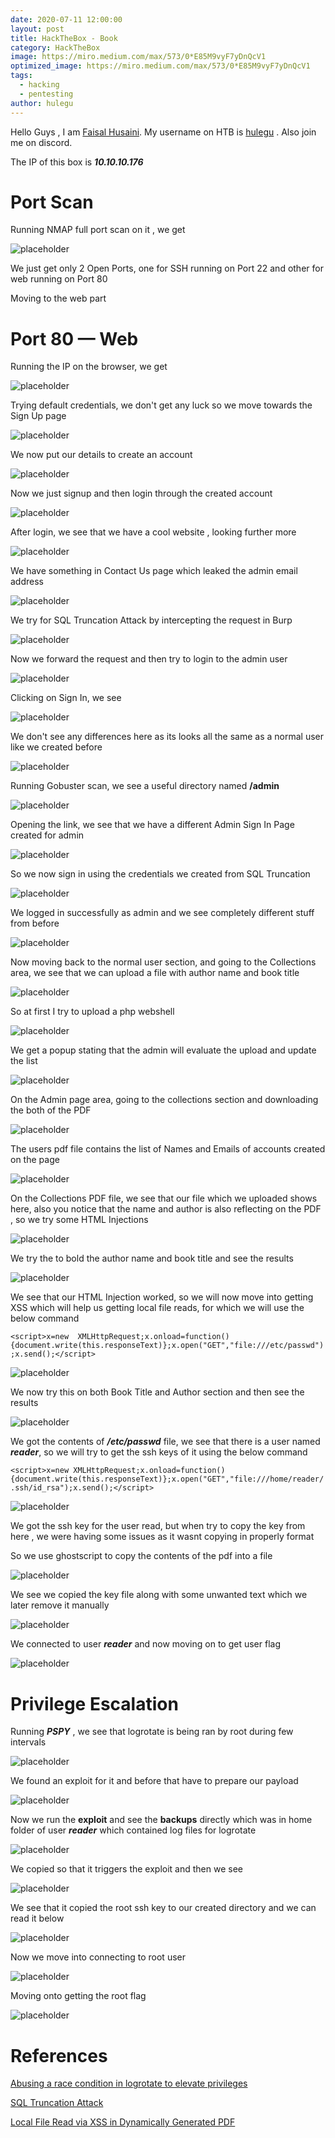 ```yaml
---
date: 2020-07-11 12:00:00
layout: post
title: HackTheBox - Book
category: HackTheBox
image: https://miro.medium.com/max/573/0*E85M9vyF7yDnQcV1
optimized_image: https://miro.medium.com/max/573/0*E85M9vyF7yDnQcV1
tags:
  - hacking
  - pentesting
author: hulegu
---
```


Hello Guys , I am <a href="https://twitter.com/_kNgF">Faisal Husaini</a>. My username on HTB is <a href="https://www.hackthebox.eu/home/users/profile/7404">hulegu</a> . Also join me on discord.

The IP of this box is ***10.10.10.176***

# Port Scan

Running NMAP full port scan on it , we get

![placeholder](https://miro.medium.com/max/810/1*ksVZKW4yokd-BrY7g4NBTw.png "Large example image")

We just get only 2 Open Ports, one for SSH running on Port 22 and other for web running on Port 80

Moving to the web part

# Port 80 — Web

Running the IP on the browser, we get

![placeholder](https://miro.medium.com/max/573/1*hDThyt_Kczm30gTW7SteKQ.png "Large example image")

Trying default credentials, we don't get any luck so we move towards the Sign Up page

![placeholder](https://miro.medium.com/max/573/1*GlLPBSADR8baORtGCP8mmA.png "Large example image")

We now put our details to create an account

![placeholder](https://miro.medium.com/max/573/1*hfGv4evVs17kjSqSVuHvTQ.png "Large example image")

Now we just signup and then login through the created account

![placeholder](https://miro.medium.com/max/810/1*GA5qFj8Zd42J3t5E5CaQKw.png "Large example image")

After login, we see that we have a cool website , looking further more

![placeholder](https://miro.medium.com/max/573/1*w-mXUsY35NDcTe-06-TCpA.png "Large example image")

We have something in Contact Us page which leaked the admin email address

![placeholder](https://miro.medium.com/max/573/1*SqdbDB4U3opGVrZXPDK_CQ.png "Large example image")

We try for SQL Truncation Attack by intercepting the request in Burp

![placeholder](https://miro.medium.com/max/810/1*oR_UFAmbv9ChusZj9AXxSg.png "Large example image")

Now we forward the request and then try to login to the admin user

![placeholder](https://miro.medium.com/max/573/1*fnHsjg-X4z-A15lA62nLgg.png "Large example image")

Clicking on Sign In, we see

![placeholder](https://miro.medium.com/max/810/1*qGwmcroZkR9rFIhUrwugkQ.png "Large example image")

We don't see any differences here as its looks all the same as a normal user like we created before

![placeholder](https://miro.medium.com/max/810/1*WuYUosW7SrQJLD7WCQrqqQ.png "Large example image")

Running Gobuster scan, we see a useful directory named **/admin**

![placeholder](https://miro.medium.com/max/810/1*lu6l0OF9xbgotCaeablPGQ.png "Large example image")

Opening the link, we see that we have a different Admin Sign In Page created for admin

![placeholder](https://miro.medium.com/max/573/1*GubQcdOYTZZxnky_-FujVQ.png "Large example image")

So we now sign in using the credentials we created from SQL Truncation

![placeholder](https://miro.medium.com/max/810/1*oicWnOHicYpe99E9aNBREA.png "Large example image")

We logged in successfully as admin and we see completely different stuff from before

![placeholder](https://miro.medium.com/max/810/1*_g1LQTWVAcJ8s32BQULh8Q.png "Large example image")

Now moving back to the normal user section, and going to the Collections area, we see that we can upload a file with author name and book title

![placeholder](https://miro.medium.com/max/573/1*QBZU65aTu-ZmHM8jp7pKUA.png "Large example image")

So at first I try to upload a php webshell

![placeholder](https://miro.medium.com/max/477/1*4FWWctaEaXkaN90iiZSiBQ.png "Large example image")

We get a popup stating that the admin will evaluate the upload and update the list

![placeholder](https://miro.medium.com/max/810/1*MzmlqW5AVAXlDeoSoq7DYw.png "Large example image")

On the Admin page area, going to the collections section and downloading the both of the PDF

![placeholder](https://miro.medium.com/max/573/1*2x0UeHsziBsYLVqF9_jNWg.png "Large example image")

The users pdf file contains the list of Names and Emails of accounts created on the page

![placeholder](https://miro.medium.com/max/573/1*toChLCtGKSlm3uvbmO47BA.png "Large example image")

On the Collections PDF file, we see that our file which we uploaded shows here, also you notice that the name and author is also reflecting on the PDF , so we try some HTML Injections

![placeholder](https://miro.medium.com/max/573/1*Ub_H124_OMfxF2a2z3MntA.png "Large example image")

We try the to bold the author name and book title and see the results

![placeholder](https://miro.medium.com/max/573/1*oUfWRxFLxAxTXJiVoXEHZQ.png "Large example image")

We see that our HTML Injection worked, so we will now move into getting XSS which will help us getting local file reads, for which we will use the below command

```<script>x=new  XMLHttpRequest;x.onload=function(){document.write(this.responseText)};x.open("GET","file:///etc/passwd");x.send();</script>```

![placeholder](https://miro.medium.com/max/573/1*a-qmcT5oChQUWx2JlXWNLw.png "Large example image")

We now try this on both Book Title and Author section and then see the results

![placeholder](https://miro.medium.com/max/573/1*ZZX2komn6crnT9oPVi6OKA.png "Large example image")

We got the contents of ***/etc/passwd*** file, we see that there is a user named ***reader***, so we will try to get the ssh keys of it using the below command

```<script>x=new XMLHttpRequest;x.onload=function(){document.write(this.responseText)};x.open("GET","file:///home/reader/.ssh/id_rsa");x.send();</script>```

![placeholder](https://miro.medium.com/max/573/1*fe0wpv4J5F4XU1TnqpRK9w.png "Large example image")

We got the ssh key for the user read, but when try to copy the key from here , we were having some issues as it wasnt copying in properly format

So we use ghostscript to copy the contents of the pdf into a file

![placeholder](https://miro.medium.com/max/573/1*ywX1gBw084nhDJGISiM6Mw.png "Large example image")

We see we copied the key file along with some unwanted text which we later remove it manually

![placeholder](https://miro.medium.com/max/573/1*x99cTzdBtIiNRA-T1gK6SQ.png "Large example image")

We connected to user ***reader*** and now moving on to get user flag

![placeholder](https://miro.medium.com/max/247/1*8Lc_vb8ob9BLcc5defoWng.png "Large example image")

# Privilege Escalation

Running ***PSPY*** , we see that logrotate is being ran by root during few intervals

![placeholder](https://miro.medium.com/max/573/1*63R_9n0U46ojZP0YMH2hdA.png "Large example image")

We found an exploit for it and before that have to prepare our payload

![placeholder](https://miro.medium.com/max/573/1*MiP35qXB5ptxteFhJk5cLA.png "Large example image")

Now we run the **exploit** and see the **backups** directly which was in home folder of user ***reader*** which contained log files for logrotate

![placeholder](https://miro.medium.com/max/457/1*yeW56cDR-Eg8kpNKo2Srww.png "Large example image")

We copied so that it triggers the exploit and then we see

![placeholder](https://miro.medium.com/max/573/1*KXs0qJT6OJXMQF-ijLeNEg.png "Large example image")

We see that it copied the root ssh key to our created directory and we can read it below

![placeholder](https://miro.medium.com/max/573/1*a8nAgOz3hmI19o671jiEjw.png "Large example image")

Now we move into connecting to root user

![placeholder](https://miro.medium.com/max/573/1*6sxHAv4GR4185pDbKjrZ6g.png "Large example image")

Moving onto getting the root flag

![placeholder](https://miro.medium.com/max/573/1*79mb9GcNdt6QMuvg_Pv1uQ.png "Large example image")

# References

<a href="https://tech.feedyourhead.at/content/abusing-a-race-condition-in-logrotate-to-elevate-privileges">Abusing a race condition in logrotate to elevate privileges</a>

<a href="https://resources.infosecinstitute.com/sql-truncation-attack/"> SQL Truncation Attack</a>

<a href="https://www.noob.ninja/2017/11/local-file-read-via-xss-in-dynamically.html?m=1">Local File Read via XSS in Dynamically Generated PDF </a>


<script src="https://www.hackthebox.eu/badge/7404"></script>
